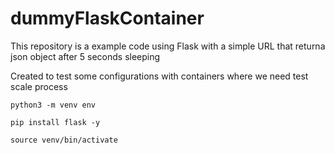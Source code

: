 <H1>dummyFlaskContainer</H1>

This repository is a example code using Flask with a simple URL that returna json object after 5 seconds sleeping

Created to test some configurations with containers where we need test scale process

```
python3 -m venv env

pip install flask -y

source venv/bin/activate
```
